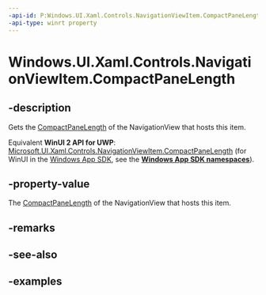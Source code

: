 ```yaml
---
-api-id: P:Windows.UI.Xaml.Controls.NavigationViewItem.CompactPaneLength
-api-type: winrt property
---
```


<!-- Property syntax.
public double CompactPaneLength { get; }
-->

# Windows.UI.Xaml.Controls.NavigationViewItem.CompactPaneLength

## -description

Gets the [CompactPaneLength](navigationview_compactpanelength.md) of the NavigationView that hosts this item.

Equivalent **WinUI 2 API for UWP**: [Microsoft.UI.Xaml.Controls.NavigationViewItem.CompactPaneLength](/windows/winui/api/microsoft.ui.xaml.controls.navigationviewitem.compactpanelength) (for WinUI in the [Windows App SDK](/windows/apps/windows-app-sdk/), see the **[Windows App SDK namespaces](/windows/windows-app-sdk/api/winrt/)**).

## -property-value

The [CompactPaneLength](navigationview_compactpanelength.md) of the NavigationView that hosts this item.

## -remarks

## -see-also

## -examples

